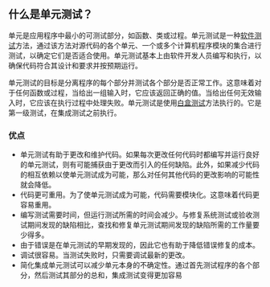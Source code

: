 ## 什么是单元测试？

单元是应用程序中最小的可测试部分，如函数、类或过程。单元测试是一种[软件测试](https://toolsqa.com/software-testing/software-testing/)方法，通过该方法对源代码的各个单元、一个或多个计算机程序模块的集合进行测试，以确定它们是否适合使用。单元测试基本上由软件开发人员编写和执行，以确保代码符合其设计和要求并按预期运行。

单元测试的目标是分离程序的每个部分并测试各个部分是否正常工作。这意味着对于任何函数或过程，当给出一组输入时，它应该返回正确的值。当给出任何无效输入时，它应该在执行过程中处理失败。单元测试是使用[白盒测试](https://toolsqa.com/software-testing/white-box-testing/)方法执行的。它是第一级测试，在集成测试之前执行。

### 优点

-   单元测试有助于更改和维护代码。如果每次更改任何代码时都编写并运行良好的单元测试，则有可能捕获由于更改而引入的任何缺陷。此外，如果减少代码的相互依赖以使单元测试成为可能，那么对任何其他代码的更改影响的可能性就会降低。
-   代码更可重用。为了使单元测试成为可能，代码需要模块化。这意味着代码更容易重用。
-   编写测试需要时间，但运行测试所需的时间会减少。与修复系统测试或验收测试期间发现的缺陷相比，查找和修复单元测试期间发现的缺陷所需的工作量要少得多。
-   由于错误是在单元测试的早期发现的，因此它也有助于降低错误修复的成本。
-   调试很容易。当测试失败时，只需要调试最新的更改。
-   简化集成单元测试可以减少单元本身的不确定性。通过首先测试程序的各个部分，然后测试其部分的总和，集成测试变得更加容易